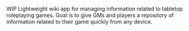 WIP
Lightweight wiki app for managing information related to tabletop roleplaying games. Goal is to give GMs and players a repository of information related to their game quickly from any device. 
